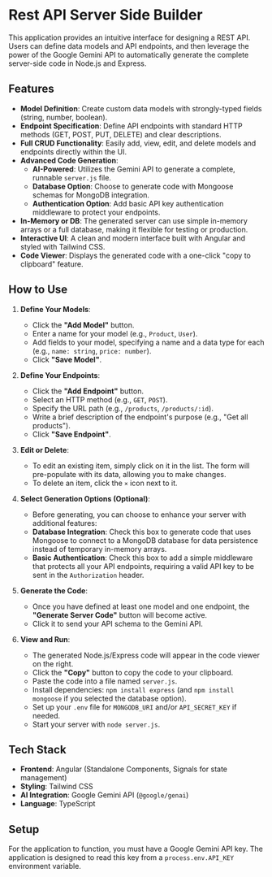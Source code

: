 # Rest API Server Side Builder

This application provides an intuitive interface for designing a REST API. Users can define data models and API endpoints, and then leverage the power of the Google Gemini API to automatically generate the complete server-side code in Node.js and Express.

## Features

- **Model Definition**: Create custom data models with strongly-typed fields (string, number, boolean).
- **Endpoint Specification**: Define API endpoints with standard HTTP methods (GET, POST, PUT, DELETE) and clear descriptions.
- **Full CRUD Functionality**: Easily add, view, edit, and delete models and endpoints directly within the UI.
- **Advanced Code Generation**:
    - **AI-Powered**: Utilizes the Gemini API to generate a complete, runnable `server.js` file.
    - **Database Option**: Choose to generate code with Mongoose schemas for MongoDB integration.
    - **Authentication Option**: Add basic API key authentication middleware to protect your endpoints.
- **In-Memory or DB**: The generated server can use simple in-memory arrays or a full database, making it flexible for testing or production.
- **Interactive UI**: A clean and modern interface built with Angular and styled with Tailwind CSS.
- **Code Viewer**: Displays the generated code with a one-click "copy to clipboard" feature.

## How to Use

1.  **Define Your Models**:
    - Click the **"Add Model"** button.
    - Enter a name for your model (e.g., `Product`, `User`).
    - Add fields to your model, specifying a name and a data type for each (e.g., `name: string`, `price: number`).
    - Click **"Save Model"**.

2.  **Define Your Endpoints**:
    - Click the **"Add Endpoint"** button.
    - Select an HTTP method (e.g., `GET`, `POST`).
    - Specify the URL path (e.g., `/products`, `/products/:id`).
    - Write a brief description of the endpoint's purpose (e.g., "Get all products").
    - Click **"Save Endpoint"**.

3.  **Edit or Delete**:
    - To edit an existing item, simply click on it in the list. The form will pre-populate with its data, allowing you to make changes.
    - To delete an item, click the `×` icon next to it.

4.  **Select Generation Options (Optional)**:
    - Before generating, you can choose to enhance your server with additional features:
    - **Database Integration**: Check this box to generate code that uses Mongoose to connect to a MongoDB database for data persistence instead of temporary in-memory arrays.
    - **Basic Authentication**: Check this box to add a simple middleware that protects all your API endpoints, requiring a valid API key to be sent in the `Authorization` header.

5.  **Generate the Code**:
    - Once you have defined at least one model and one endpoint, the **"Generate Server Code"** button will become active.
    - Click it to send your API schema to the Gemini API.

6.  **View and Run**:
    - The generated Node.js/Express code will appear in the code viewer on the right.
    - Click the **"Copy"** button to copy the code to your clipboard.
    - Paste the code into a file named `server.js`.
    - Install dependencies: `npm install express` (and `npm install mongoose` if you selected the database option).
    - Set up your `.env` file for `MONGODB_URI` and/or `API_SECRET_KEY` if needed.
    - Start your server with `node server.js`.

## Tech Stack

- **Frontend**: Angular (Standalone Components, Signals for state management)
- **Styling**: Tailwind CSS
- **AI Integration**: Google Gemini API (`@google/genai`)
- **Language**: TypeScript

## Setup

For the application to function, you must have a Google Gemini API key. The application is designed to read this key from a `process.env.API_KEY` environment variable.
